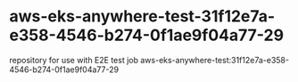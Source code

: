 # aws-eks-anywhere-test-31f12e7a-e358-4546-b274-0f1ae9f04a77-29
repository for use with E2E test job aws-eks-anywhere-test:31f12e7a-e358-4546-b274-0f1ae9f04a77-29
